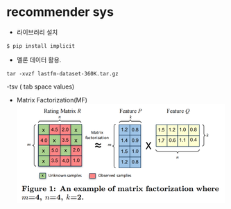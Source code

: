 # recommender sys


- 라이브러리 설치

```
$ pip install implicit
```

- 멜론 데이터 활용.
```
tar -xvzf lastfm-dataset-360K.tar.gz
```
-tsv ( tab space values)

- Matrix Factorization(MF)
![a](./imgs/00-mf.png)